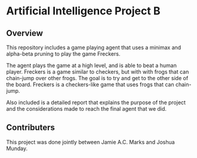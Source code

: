 # Artificial Intelligence Project B

## Overview

This repository includes a game playing agent that uses a minimax and alpha-beta pruning to play the game Freckers. 

The agent plays the game at a high level, and is able to beat a human player. Freckers is a game similar to checkers, but with with frogs that can chain-jump over other frogs. The goal is to try and get to the other side of the board. Freckers is a checkers-like game that uses frogs that can chain-jump.

Also included is a detailed report that explains the purpose of the project and the considerations made to reach the final agent that we did.

## Contributers

This project was done jointly between Jamie A.C. Marks and Joshua Munday.
